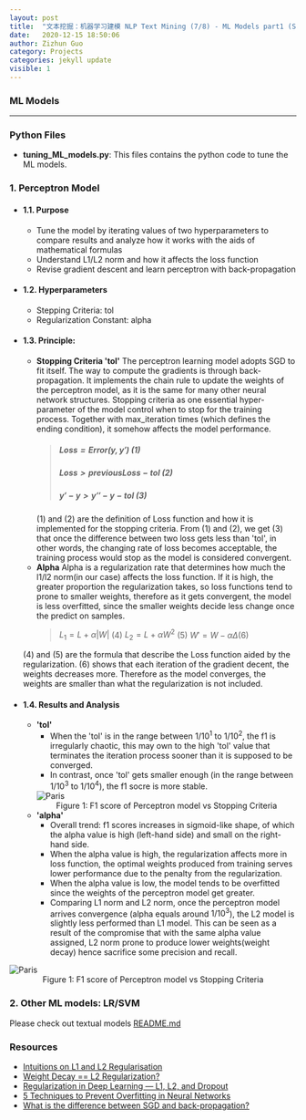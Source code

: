 ```yaml
---
layout: post
title:  "文本挖掘：机器学习建模 NLP Text Mining (7/8) - ML Models part1 (Scikit-Learn)"
date:   2020-12-15 18:50:06
author: Zizhun Guo
category: Projects
categories: jekyll update
visible: 1
---
```


### ML Models
---
### Python Files
- **tuning_ML_models.py**: This files contains the python code to tune the ML models.

### 1. Perceptron Model

- #### 1.1. Purpose
    - Tune the model by iterating values of two hyperparameters to compare results and analyze how it works with the aids of mathematical formulas
    - Understand L1/L2 norm and how it affects the loss function
    - Revise gradient descent and learn perceptron with back-propagation
- #### 1.2. Hyperparameters
    - Stepping Criteria: tol
    - Regularization Constant: alpha
- #### 1.3. Principle: 
    - **Stopping Criteria 'tol'**
    The perceptron learning model adopts SGD to fit itself. The way to compute the gradients is through back-propagation. It implements the chain rule to update the weights of the perceptron model, as it is the same for many other neural network structures. Stopping criteria as one essential hyper-parameter of the model control when to stop for the training process. Together with max_iteration times (which defines the ending condition), it somehow affects the model performance. 
        > ##### $Loss = Error(y, y')$ (1)
        > ##### $Loss > previousLoss - tol$  (2)
        > ##### $y' - y > y'' - y - tol$ (3)
        (1) and (2) are the definition of Loss function and how it is implemented for the stopping criteria. From (1) and (2), we get (3) that once the difference between two loss gets less than 'tol', in other words, the changing rate of loss becomes acceptable, the training process would stop as the model is considered convergent.
    - **Alpha**
    Alpha is a regularization rate that determines how much the l1/l2 norm(in our case) affects the loss function. If it is high, the greater proportion the regularization takes, so loss functions tend to prone to smaller weights, therefore as it gets convergent, the model is less overfitted, since the smaller weights decide less change once the predict on samples. 
        > $L_1 = L + \alpha |W|$ (4)
        > $L_2 = L + \alpha W^2$ (5)
        > $W' = W - \alpha \Delta (6)$

    (4) and (5) are the formula that describe the Loss function aided by the regularization. (6) shows that each iteration of the gradient decent, the weights decreases more. Therefore as the model converges, the weights are smaller than what the regularization is not included.

- #### 1.4. Results and Analysis
    - **'tol'**
        - When the 'tol' is in the range between $1/10^1$ to $1/10^2$, the f1 is irregularly chaotic, this may own to the high 'tol' value that terminates the iteration process sooner than it is supposed to be converged. 
        - In contrast, once 'tol' gets smaller enough (in the range between $1/10^3$ to $1/10^4$), the f1 socre is more stable. 
        <img src="{{site.url}}/assets/2020-12-15-Text-Mining/images/ML_models/perceptron_tol.png" alt="Paris" class="center">
        <div align="center">Figure 1: F1 score of Perceptron model vs Stopping Criteria</div>
    - **'alpha'**
        - Overall trend: f1 scores increases in sigmoid-like shape, of which the alpha value is high (left-hand side) and small on the right-hand side.
        - When the alpha value is high, the regularization affects more in loss function, the optimal weights produced from training serves lower performance due to the penalty from the regularization.
        - When the alpha value is low, the model tends to be overfitted since the weights of the perceptron model get greater. 
        - Comparing L1 norm and L2 norm, once the perceptron model arrives convergence (alpha equals around $1/10^3$), the L2 model is slightly less performed than L1 model. This can be seen as a result of the compromise that with the same alpha value assigned, L2 norm prone to produce lower weights(weight decay) hence sacrifice some precision and recall.
<img src="{{site.url}}/assets/2020-12-15-Text-Mining/images/ML_models/perceptron_alpha.png" alt="Paris" class="center">
<div align="center">Figure 1: F1 score of Perceptron model vs Stopping Criteria</div>

### 2. Other ML models: LR/SVM
Please check out textual models [README.md](../textuals_models/README.md)

### Resources
- [Intuitions on L1 and L2 Regularisation](https://towardsdatascience.com/intuitions-on-l1-and-l2-regularisation-235f2db4c261#1d17)
- [Weight Decay == L2 Regularization?](https://towardsdatascience.com/weight-decay-l2-regularization-90a9e17713cd)
- [Regularization in Deep Learning — L1, L2, and Dropout](https://towardsdatascience.com/regularization-in-deep-learning-l1-l2-and-dropout-377e75acc036)
- [5 Techniques to Prevent Overfitting in Neural Networks](https://www.kdnuggets.com/2019/12/5-techniques-prevent-overfitting-neural-networks.html#:~:text=One%20of%20the%20most%20common,data%20that%20is%20too%20noisy.&text=The%20goal%20of%20a%20machine,data%20from%20the%20problem%20domain.)
- [What is the difference between SGD and back-propagation?](https://stackoverflow.com/questions/37953585/what-is-the-difference-between-sgd-and-back-propagation)